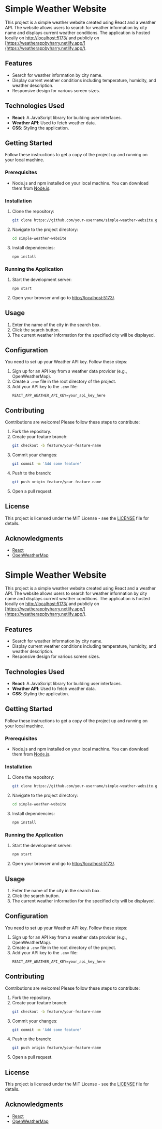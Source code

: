 # Simple Weather Website

This project is a simple weather website created using React and a weather API. The website allows users to search for weather information by city name and displays current weather conditions. The application is hosted locally on [http://localhost:5173/](http://localhost:5173/) and publicly on [https://weatherappbyharry.netlify.app/](https://weatherappbyharry.netlify.app/).

## Features
- Search for weather information by city name.
- Display current weather conditions including temperature, humidity, and weather description.
- Responsive design for various screen sizes.

## Technologies Used
- **React**: A JavaScript library for building user interfaces.
- **Weather API**: Used to fetch weather data.
- **CSS**: Styling the application.

## Getting Started
Follow these instructions to get a copy of the project up and running on your local machine.

### Prerequisites
- Node.js and npm installed on your local machine. You can download them from [Node.js](https://nodejs.org/).

### Installation

1. Clone the repository:
    ```sh
    git clone https://github.com/your-username/simple-weather-website.git
    ```
2. Navigate to the project directory:
    ```sh
    cd simple-weather-website
    ```
3. Install dependencies:
    ```sh
    npm install
    ```

### Running the Application

1. Start the development server:
    ```sh
    npm start
    ```
2. Open your browser and go to [http://localhost:5173/](http://localhost:5173/).

## Usage

1. Enter the name of the city in the search box.
2. Click the search button.
3. The current weather information for the specified city will be displayed.

## Configuration

You need to set up your Weather API key. Follow these steps:

1. Sign up for an API key from a weather data provider (e.g., OpenWeatherMap).
2. Create a `.env` file in the root directory of the project.
3. Add your API key to the `.env` file:
    ```env
    REACT_APP_WEATHER_API_KEY=your_api_key_here
    ```

## Contributing

Contributions are welcome! Please follow these steps to contribute:

1. Fork the repository.
2. Create your feature branch:
    ```sh
    git checkout -b feature/your-feature-name
    ```
3. Commit your changes:
    ```sh
    git commit -m 'Add some feature'
    ```
4. Push to the branch:
    ```sh
    git push origin feature/your-feature-name
    ```
5. Open a pull request.

## License

This project is licensed under the MIT License - see the [LICENSE](LICENSE) file for details.

## Acknowledgments

- [React](https://reactjs.org/)
- [OpenWeatherMap](https://openweathermap.org/)
# Simple Weather Website

This project is a simple weather website created using React and a weather API. The website allows users to search for weather information by city name and displays current weather conditions. The application is hosted locally on [http://localhost:5173/](http://localhost:5173/) and publicly on [https://weatherappbyharry.netlify.app/](https://weatherappbyharry.netlify.app/).

## Features
- Search for weather information by city name.
- Display current weather conditions including temperature, humidity, and weather description.
- Responsive design for various screen sizes.

## Technologies Used
- **React**: A JavaScript library for building user interfaces.
- **Weather API**: Used to fetch weather data.
- **CSS**: Styling the application.

## Getting Started
Follow these instructions to get a copy of the project up and running on your local machine.

### Prerequisites
- Node.js and npm installed on your local machine. You can download them from [Node.js](https://nodejs.org/).

### Installation

1. Clone the repository:
    ```sh
    git clone https://github.com/your-username/simple-weather-website.git
    ```
2. Navigate to the project directory:
    ```sh
    cd simple-weather-website
    ```
3. Install dependencies:
    ```sh
    npm install
    ```

### Running the Application

1. Start the development server:
    ```sh
    npm start
    ```
2. Open your browser and go to [http://localhost:5173/](http://localhost:5173/).

## Usage

1. Enter the name of the city in the search box.
2. Click the search button.
3. The current weather information for the specified city will be displayed.

## Configuration

You need to set up your Weather API key. Follow these steps:

1. Sign up for an API key from a weather data provider (e.g., OpenWeatherMap).
2. Create a `.env` file in the root directory of the project.
3. Add your API key to the `.env` file:
    ```env
    REACT_APP_WEATHER_API_KEY=your_api_key_here
    ```

## Contributing

Contributions are welcome! Please follow these steps to contribute:

1. Fork the repository.
2. Create your feature branch:
    ```sh
    git checkout -b feature/your-feature-name
    ```
3. Commit your changes:
    ```sh
    git commit -m 'Add some feature'
    ```
4. Push to the branch:
    ```sh
    git push origin feature/your-feature-name
    ```
5. Open a pull request.

## License

This project is licensed under the MIT License - see the [LICENSE](LICENSE) file for details.

## Acknowledgments

- [React](https://reactjs.org/)
- [OpenWeatherMap](https://openweathermap.org/)

